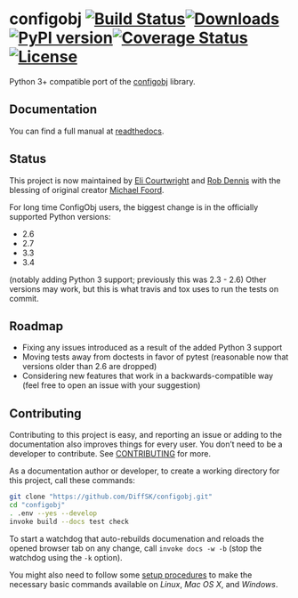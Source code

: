 # configobj [![Build Status](https://travis-ci.org/DiffSK/configobj.svg?branch=master)](https://travis-ci.org/DiffSK/configobj)[![Downloads](http://badge.kloud51.com/pypi/d/configobj/badge.png)](https://crate.io/packages/configobj)[![PyPI version](https://badge.fury.io/py/configobj.png)](http://badge.fury.io/py/configobj)[![Coverage Status](https://coveralls.io/repos/DiffSK/configobj/badge.png?branch=master)](https://coveralls.io/r/DiffSK/configobj?branch=master)[![License](https://img.shields.io/badge/license-BSD_3--clause-red.svg)](https://github.com/DiffSK/configobj/blob/master/LICENSE)


Python 3+ compatible port of the [configobj](https://pypi.python.org/pypi/configobj/) library.


## Documentation

You can find a full manual at [readthedocs](http://configobj.readthedocs.org/).


## Status

This project is now maintained by [Eli Courtwright](https://github.com/EliAndrewC) and [Rob Dennis](https://github.com/robdennis) with the blessing of original creator [Michael Foord](http://www.voidspace.org.uk/).

For long time ConfigObj users, the biggest change is in the officially supported Python versions:
- 2.6
- 2.7
- 3.3
- 3.4

(notably adding Python 3 support; previously this was 2.3 - 2.6)
Other versions may work, but this is what travis and tox uses to run the tests on commit.


## Roadmap

- Fixing any issues introduced as a result of the added Python 3 support
- Moving tests away from doctests in favor of pytest (reasonable now that versions older than 2.6 are dropped)
- Considering new features that work in a backwards-compatible way (feel free to open an issue with your suggestion)


## Contributing

Contributing to this project is easy, and reporting an issue or
adding to the documentation also improves things for every user.
You don’t need to be a developer to contribute.
See [CONTRIBUTING](https://github.com/DiffSK/configobj/blob/master/CONTRIBUTING.md) for more.

As a documentation author or developer,
to create a working directory for this project,
call these commands:

```sh
git clone "https://github.com/DiffSK/configobj.git"
cd "configobj"
. .env --yes --develop
invoke build --docs test check
```

To start a watchdog that auto-rebuilds documenation and reloads the opened browser tab on any change,
call ``invoke docs -w -b`` (stop the watchdog using the ``-k`` option).

You might also need to follow some
[setup procedures](https://py-generic-project.readthedocs.org/en/latest/installing.html#quick-setup)
to make the necessary basic commands available on *Linux*, *Mac OS X*, and *Windows*.
